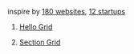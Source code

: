 inspire by [180 websites](https://jenniferdewalt.com/),
[12 startups](https://levels.io/12-startups-12-months/)

1. [Hello Grid](https://szchixy.github.io/html-css-js-practice/1-hello-grid)

2. [Section Grid](https://szchixy.github.io/html-css-js-practice/2-section-grid)
